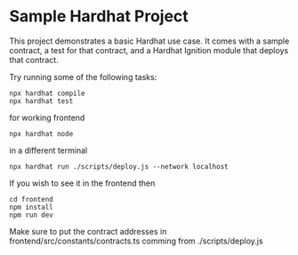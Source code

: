 # Sample Hardhat Project

This project demonstrates a basic Hardhat use case. It comes with a sample contract, a test for that contract, and a Hardhat Ignition module that deploys that contract.

Try running some of the following tasks:

```shell
npx hardhat compile
npx hardhat test
```
for working frontend
```
npx hardhat node
```
in a different terminal
```
npx hardhat run ./scripts/deploy.js --network localhost
```
If you wish to see it in the frontend then

```shell
cd frontend
npm install
npm run dev
```

Make sure to put the contract addresses in frontend/src/constants/contracts.ts comming from ./scripts/deploy.js

